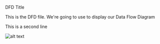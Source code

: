 DFD Title

This is the DFD file. We're going to use to display our Data Flow Diagram

This is a second line

![alt text](https://cloud.githubusercontent.com/assets/22307422/18720332/06b3aa88-7ff1-11e6-8b8f-b9f048fcef3d.jpg)
